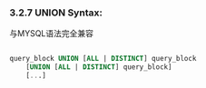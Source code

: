 ### 3.2.7 UNION Syntax:
与MYSQL语法完全兼容

```SQL

query_block UNION [ALL | DISTINCT] query_block
    [UNION [ALL | DISTINCT] query_block]
    [...]

```

